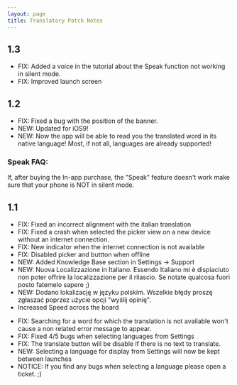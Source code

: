 ```yaml
---
layout: page
title: Translatory Patch Notes
---
```


## 1.3

- FIX: Added a voice in the tutorial about the Speak function not working in silent mode.
- FIX: Improved launch screen 

## 1.2

* FIX: Fixed a bug with the position of the banner.
* NEW: Updated for iOS9!
* NEW: Now the app will be able to read you the translated word in its native language! Most, if not all, languages are already supported!

### Speak FAQ:

If, after buying the In-app purchase, the "Speak" feature doesn't work make sure that your phone is NOT in silent mode.

## 1.1

* FIX: Fixed an incorrect alignment with the italian translation
* FIX: Fixed a crash when selected the picker view on a new device without an internet connection.
* FIX: New indicator when the internet connection is not available
* FIX: Disabled picker and buttton when offline
* NEW: Added Knowledge Base section in Settings -\> Support
* NEW: Nuova Localizzazione in Italiano. Essendo Italiano mi è dispiaciuto non poter offrire la localizzazione per il rilascio. Se notate qualcosa fuori posto fatemelo sapere ;)
* NEW: Dodano lokalizację w języku polskim. Wszelkie błędy proszę zgłaszać poprzez użycie opcji "wyślij opinię".
* Increased Speed across the board

- FIX: Searching for a word for which the translation is not available won't cause a non related error message to appear.  
- FIX: Fixed 4/5 bugs when selecting languages from Settings  
- FIX: The translate button will be disable if there is no text to translate.  
- NEW: Selecting a language for display from Settings will now be kept between launches  
- NOTICE: If you find any bugs when selecting a language please open a ticket. ;)

